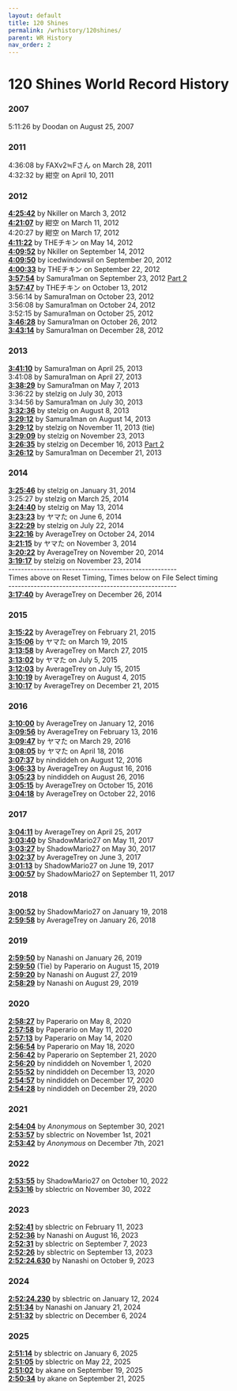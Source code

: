 ```yaml
---
layout: default
title: 120 Shines
permalink: /wrhistory/120shines/
parent: WR History
nav_order: 2
---
```

# 120 Shines World Record History  
### 2007	  
5:11:26 by Doodan on August 25, 2007  
  
### 2011	  
4:36:08 by FAXv2≒Fさん on March 28, 2011  
4:32:32 by 紺空 on April 10, 2011  
  
### 2012	  
**[4:25:42](https://www.youtube.com/playlist?list=PL138B0E7096B89417)** by Nkiller on March 3, 2012  
**[4:21:07](https://www.youtube.com/playlist?list=PL4A82CDBD50991DCD)** by 紺空 on March 11, 2012  
4:20:27 by 紺空 on March 17, 2012  
**[4:11:22](https://www.youtube.com/watch?v=U_z-btFjVME)** by THEチキン on May 14, 2012  
**[4:09:52](https://www.youtube.com/playlist?list=PLezwa8DS9ZVlpiZMA34rak-yLf2hw_g0y)** by Nkiller on September 14, 2012  
**[4:09:50](https://www.youtube.com/watch?v=fQ_T71eKeRM)** by icedwindowsil on September 20, 2012  
**[4:00:33](https://www.youtube.com/watch?v=EcITw-2xaYM)** by THEチキン on September 22, 2012  
**[3:57:54](https://www.twitch.tv/videos/47738720)** by Samura1man on September 23, 2012 [Part 2](https://www.twitch.tv/videos/47736242)   
**[3:57:47](https://www.youtube.com/watch?v=_7VyAv-OQVI)** by THEチキン on October 13, 2012  
3:56:14 by Samura1man on October 23, 2012  
3:56:08 by Samura1man on October 24, 2012  
3:52:15 by Samura1man on October 25, 2012  
**[3:46:28](https://www.twitch.tv/videos/38637866)** by Samura1man on October 26, 2012  
**[3:43:14](https://www.twitch.tv/videos/48219186)** by Samura1man on December 28, 2012  
  
### 2013	  
**[3:41:10](https://www.twitch.tv/videos/50627209)** by Samura1man on April 25, 2013  
3:41:08 by Samura1man on April 27, 2013  
**[3:38:29](https://www.twitch.tv/videos/50566319)** by Samura1man on May 7, 2013  
3:36:22 by stelzig on July 30, 2013  
3:34:56 by Samura1man on July 30, 2013  
**[3:32:36](https://www.twitch.tv/videos/50027046)** by stelzig on August 8, 2013  
**[3:29:12](https://www.youtube.com/watch?v=RlsGoWQuvJY)** by Samura1man on August 14, 2013  
**[3:29:12](https://www.twitch.tv/videos/45487980)** by stelzig on November 11, 2013 (tie)	  
**[3:29:09](https://www.youtube.com/watch?v=HmbecRK64K4)** by stelzig on November 23, 2013			  
**[3:26:35](https://www.twitch.tv/videos/45920243)** by stelzig on December 16, 2013 [Part 2](https://www.twitch.tv/videos/45920360)  
**[3:26:12](https://www.youtube.com/watch?v=iuSoNCPE-fU)** by Samura1man on December 21, 2013  
  
### 2014	  
**[3:25:46](https://www.youtube.com/watch?v=nl4KsPB2Pe0)** by stelzig on January 31, 2014  
3:25:27 by stelzig on March 25, 2014  
**[3:24:40](https://www.youtube.com/watch?v=3vkUb03SIqs)** by stelzig on May 13, 2014  
**[3:23:23](https://www.youtube.com/watch?v=h_e1q00LQS4)** by ヤマた on June 6, 2014  
**[3:22:29](https://www.youtube.com/watch?v=3PFZarsBvUA)** by stelzig on July 22, 2014  
**[3:22:16](https://www.youtube.com/watch?v=c127YEyeJ5Y)** by AverageTrey on October 24, 2014  
**[3:21:15](https://www.youtube.com/watch?v=8OXWQItC18I)** by ヤマた on November 3, 2014  
**[3:20:22](https://www.youtube.com/watch?v=GukXEzDwmYE)** by AverageTrey on November 20, 2014  
**[3:19:17](https://www.youtube.com/watch?v=fXF1YeZWWSQ)** by stelzig on November 23, 2014  
\-\-\-\-\-\-\-\-\-\-\-\-\-\-\-\-\-\-\-\-\-\-\-\-\-\-\-\-\-\-\-\-\-\-\-\-\-\-\-\-\-\-\-\-\-\-\-\-\-\-\-\-\-  
Times above on Reset Timing, Times below on File Select timing  
\-\-\-\-\-\-\-\-\-\-\-\-\-\-\-\-\-\-\-\-\-\-\-\-\-\-\-\-\-\-\-\-\-\-\-\-\-\-\-\-\-\-\-\-\-\-\-\-\-\-\-\-\-  
**[3:17:40](https://www.youtube.com/watch?v=ROG0CwY0s3s)** by AverageTrey on December 26, 2014  
  
### 2015	  
**[3:15:22](https://www.youtube.com/watch?v=YipmdKJk-Kg)** by AverageTrey on February 21, 2015  
**[3:15:06](https://www.youtube.com/watch?v=9DfGa7ADtUo)** by ヤマた on March 19, 2015  
**[3:13:58](https://www.youtube.com/watch?v=9uvBWXKT3Gg)** by AverageTrey on March 27, 2015  
**[3:13:02](https://www.youtube.com/watch?v=p_CMvxPGcL8)** by ヤマた on July 5, 2015  
**[3:12:03](https://www.youtube.com/watch?v=3RPFPd-0ClI)** by AverageTrey on July 15, 2015  
**[3:10:19](https://www.youtube.com/watch?v=SfkzPoNdiwI)** by AverageTrey on August 4, 2015  
**[3:10:17](https://www.twitch.tv/videos/31140517)** by AverageTrey on December 21, 2015  
  
### 2016	  
**[3:10:00](https://www.youtube.com/watch?v=z2LyamdTiXQ)** by AverageTrey on January 12, 2016  
**[3:09:56](https://www.youtube.com/watch?v=hXYVOfxHL_M)** by AverageTrey on February 13, 2016  
**[3:09:47](https://www.youtube.com/watch?v=qXLL-PUMpfY)** by ヤマた on March 29, 2016  
**[3:08:05](https://www.youtube.com/watch?v=WLBOwSJmdR8)** by ヤマた on April 18, 2016  
**[3:07:37](https://www.youtube.com/watch?v=_FYZu8YFK_M)** by nindiddeh on August 12, 2016  
**[3:06:33](https://www.youtube.com/watch?v=tF5dV-sfEUI)** by AverageTrey on August 16, 2016  
**[3:05:23](https://www.youtube.com/watch?v=LDfssIR8Q_I)** by nindiddeh on August 26, 2016  
**[3:05:15](https://www.youtube.com/watch?v=LQdpgE6gBH8)** by AverageTrey on October 15, 2016  
**[3:04:18](https://www.youtube.com/watch?v=_bb3AoeFB6E)** by AverageTrey on October 22, 2016  
  
### 2017	  
**[3:04:11](https://www.youtube.com/watch?v=Uw5asErAXDM)** by AverageTrey on April 25, 2017  
**[3:03:40](https://www.youtube.com/watch?v=5xKOAVuZIx0)** by ShadowMario27 on May 11, 2017  
**[3:03:27](https://www.youtube.com/watch?v=LzaHEXopuFk)** by ShadowMario27 on May 30, 2017  
**[3:02:37](https://www.youtube.com/watch?v=U2IYvdVLpE8)** by AverageTrey on June 3, 2017  
**[3:01:13](https://www.youtube.com/watch?v=JQy9CllfvvY)** by ShadowMario27 on June 19, 2017  
**[3:00:57](https://www.youtube.com/watch?v=cQQAgNm2EhY)** by ShadowMario27 on September 11, 2017  
  
### 2018	  
**[3:00:52](https://www.youtube.com/watch?v=wEYtkgUq9tU)** by ShadowMario27 on January 19, 2018  
**[2:59:58](https://www.youtube.com/watch?v=FCBS9vX6hsE)** by AverageTrey on January 26, 2018  
  
### 2019  
**[2:59:50](https://www.youtube.com/watch?v=BbDJSn_kv8o)** by Nanashi on January 26, 2019  
**[2:59:50](https://www.youtube.com/watch?v=Ygy2vM-Cn2A)** (Tie) by Paperario on August 15, 2019  
**[2:59:20](https://www.youtube.com/watch?v=WBKDpLa2FQU)** by Nanashi on August 27, 2019  
**[2:58:29](https://www.youtube.com/watch?v=Oh88dv14xO0)** by Nanashi on August 29, 2019  
  
### 2020  
**[2:58:27](https://www.youtube.com/watch?v=LkScwt2b7Hk)** by Paperario on May 8, 2020  
**[2:57:58](https://www.youtube.com/watch?v=Cbb0fFAtg7E)** by Paperario on May 11, 2020  
**[2:57:13](https://www.twitch.tv/videos/620937939)** by Paperario on May 14, 2020  
**[2:56:54](https://www.twitch.tv/videos/625334740)** by Paperario on May 18, 2020  
**[2:56:42](https://www.youtube.com/watch?v=6P_vXeQSUGA)** by Paperario on September 21, 2020  
**[2:56:20](https://www.youtube.com/watch?v=c4S07ny6qX8)** by nindiddeh on November 1, 2020  
**[2:55:52](https://www.youtube.com/watch?v=wA7DqOrRBGg)** by nindiddeh on December 13, 2020  
**[2:54:57](https://www.youtube.com/watch?v=YHkJXbeMUvk)** by nindiddeh on December 17, 2020  
**[2:54:28](https://www.youtube.com/watch?v=q1XOwHO4374)** by nindiddeh on December 29, 2020  
  
### 2021  
**[2:54:04](https://www.youtube.com/watch?v=9I2s_6Co5VQ)** by *Anonymous* on September 30, 2021  
**[2:53:57](https://www.youtube.com/watch?v=bOOZT3IpomE)** by sblectric on November 1st, 2021  
**[2:53:42](https://www.youtube.com/watch?v=U-2tzXHBqzw)** by *Anonymous* on December 7th, 2021  
  
### 2022 
**[2:53:55](https://www.youtube.com/watch?v=byuCjvEcmlc)** by ShadowMario27 on October 10, 2022  
**[2:53:16](https://www.youtube.com/watch?v=ZDlN0Y-88A4)** by sblectric on November 30, 2022  

### 2023
**[2:52:41](https://www.youtube.com/watch?v=N8cyG1M_uho)** by sblectric on February 11, 2023  
**[2:52:36](https://www.twitch.tv/videos/1873286460?t=0h0m7s)** by Nanashi on August 16, 2023  
**[2:52:31](https://www.youtube.com/watch?v=U7LDjVA4gWE)** by sblectric on September 7, 2023  
**[2:52:26](https://www.youtube.com/watch?v=UTXwA3VXGH0)** by sblectric on September 13, 2023  
**[2:52:24.630](https://www.twitch.tv/videos/1946543871?t=0h0m1s)** by Nanashi on October 9, 2023  

### 2024
**[2:52:24.230](https://www.youtube.com/watch?v=O-uc-up7-B4)** by sblectric on January 12, 2024  
**[2:51:34](https://www.twitch.tv/videos/2039142966?t=0h0m1s)** by Nanashi on January 21, 2024  
**[2:51:32](https://www.youtube.com/watch?v=hhX-qBH8-eU)** by sblectric on December 6, 2024  

### 2025  
**[2:51:14](https://www.youtube.com/watch?v=v76CqZHYFCQ)** by sblectric on January 6, 2025  
**[2:51:05](https://www.youtube.com/watch?v=pWoXdWZlpd0)** by sblectric on May 22, 2025  
**[2:51:02](https://www.youtube.com/watch?v=7n4mnqvGG4o)** by akane on September 19, 2025  
**[2:50:34](https://www.youtube.com/watch?v=-EH8YfcmZNY)** by akane on September 21, 2025  
